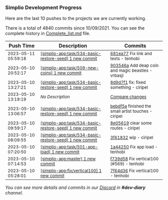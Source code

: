 
### Simplio Development Progress

Here are the last 10 pushes to the projects we are currently working.

There is a total of 4840 commits since 10/09/2021. You can see the complete history in
 [Complete_list.md](Complete_list.md) file.

| Push Time | Description | Commits |
| --- | --- | --- |
| <sub>2023-05-11 05:59:18</sub> | <sub>[[simplio-app:task/534\-basic\-restore\-seed] 1 new commit](https://github.com/SimplioOfficial/simplio-app/commit/681ea7706468cd619b248e0e84c869f4d1d73b84)</sub> | <sub>[681ea77](https://github.com/SimplioOfficial/simplio-app/commit/681ea7706468cd619b248e0e84c869f4d1d73b84) Fix link and texts - tenhobi</sub> |
| <sub>2023-05-10 20:52:17</sub> | <sub>[[simplio-app:task/509\-new\-coins] 1 new commit](https://github.com/SimplioOfficial/simplio-app/commit/903546a1ec2db2ebebfc876ab0bb82671e095161)</sub> | <sub>[903546a](https://github.com/SimplioOfficial/simplio-app/commit/903546a1ec2db2ebebfc876ab0bb82671e095161) Add deap coin and magic beasties - vrbasji</sub> |
| <sub>2023-05-10 13:27:21</sub> | <sub>[[simplio-app:task/534\-basic\-restore\-seed] 1 new commit](https://github.com/SimplioOfficial/simplio-app/commit/8d9d7f1e5a51a47d38ca25120174a3e8fc8e842c)</sub> | <sub>[8d9d7f1](https://github.com/SimplioOfficial/simplio-app/commit/8d9d7f1e5a51a47d38ca25120174a3e8fc8e842c) fix: fixed something - ciripel</sub> |
| <sub>2023-05-10 13:19:19</sub> | <sub>_No Description_</sub> | <sub>[Compare changes](https://github.com/SimplioOfficial/simplio-app/compare/bebdf5adbb75...34b12fb6e508)</sub> |
| <sub>2023-05-10 13:06:57</sub> | <sub>[[simplio-app:task/534\-basic\-restore\-seed] 1 new commit](https://github.com/SimplioOfficial/simplio-app/commit/bebdf5adbb75bce94e8c68e1ea542659d3526c9e)</sub> | <sub>[bebdf5a](https://github.com/SimplioOfficial/simplio-app/commit/bebdf5adbb75bce94e8c68e1ea542659d3526c9e) finished the small artist touches - ciripel</sub> |
| <sub>2023-05-10 09:59:17</sub> | <sub>[[simplio-app:task/534\-basic\-restore\-seed] 1 new commit](https://github.com/SimplioOfficial/simplio-app/commit/8e0561955ea751592b14680bc75fe6532f5ca31d)</sub> | <sub>[8e05619](https://github.com/SimplioOfficial/simplio-app/commit/8e0561955ea751592b14680bc75fe6532f5ca31d) clear some routes - ciripel</sub> |
| <sub>2023-05-10 08:09:55</sub> | <sub>[[simplio-app:task/534\-basic\-restore\-seed] 1 new commit](https://github.com/SimplioOfficial/simplio-app/commit/3f61832d976a1cb7c11e9e3df552ea56653e64be)</sub> | <sub>[3f61832](https://github.com/SimplioOfficial/simplio-app/commit/3f61832d976a1cb7c11e9e3df552ea56653e64be) wip - ciripel</sub> |
| <sub>2023-05-10 07:20:50</sub> | <sub>[[simplio-app:task/501\-app\-load] 1 new commit](https://github.com/SimplioOfficial/simplio-app/commit/1a44250768a4750abbe98e64dcf3b9d9478dd59c)</sub> | <sub>[1a44250](https://github.com/SimplioOfficial/simplio-app/commit/1a44250768a4750abbe98e64dcf3b9d9478dd59c) Fix app load - tenhobi</sub> |
| <sub>2023-05-10 07:14:53</sub> | <sub>[[simplio-app:master] 1 new commit](https://github.com/SimplioOfficial/simplio-app/commit/f739d5821e70d2e2dc135431a90754da1d64b378)</sub> | <sub>[f739d58](https://github.com/SimplioOfficial/simplio-app/commit/f739d5821e70d2e2dc135431a90754da1d64b378) Fix vertical100 (#569) - tenhobi</sub> |
| <sub>2023-05-10 05:28:01</sub> | <sub>[[simplio-app:fix/vertical100] 1 new commit](https://github.com/SimplioOfficial/simplio-app/commit/7f64d36eceb3ff372be3b416af7d68930bc76b3c)</sub> | <sub>[7f64d36](https://github.com/SimplioOfficial/simplio-app/commit/7f64d36eceb3ff372be3b416af7d68930bc76b3c) Fix vertical100 - tenhobi</sub> |

_You can see more details and commits in our [Discord](https://discord.gg/aKhjuwZmdP) in **#dev-diary** channel._
